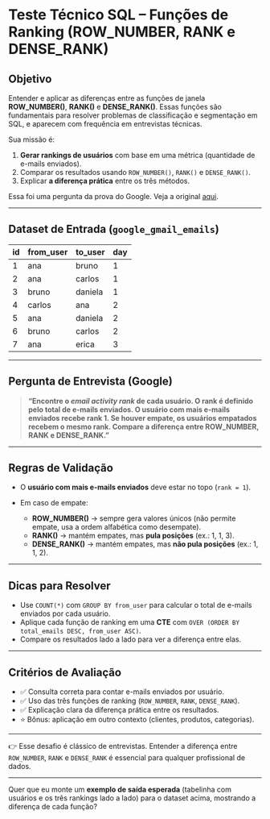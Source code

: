 # Teste Técnico SQL – Funções de Ranking (ROW_NUMBER, RANK e DENSE_RANK)

## Objetivo

Entender e aplicar as diferenças entre as funções de janela **ROW_NUMBER()**, **RANK()** e **DENSE_RANK()**.
Essas funções são fundamentais para resolver problemas de classificação e segmentação em SQL, e aparecem com frequência em entrevistas técnicas.

Sua missão é:

1. **Gerar rankings de usuários** com base em uma métrica (quantidade de e-mails enviados).
2. Comparar os resultados usando `ROW_NUMBER()`, `RANK()` e `DENSE_RANK()`.
3. Explicar **a diferença prática** entre os três métodos.

Essa foi uma pergunta da prova do Google.
Veja a original [aqui](https://medium.com/@aggarwalakshima/interview-question-asked-by-google-and-difference-among-row-number-rank-and-dense-rank-4ca08f888486).

---

## Dataset de Entrada (`google_gmail_emails`)

| id | from_user | to_user | day |
| -- | --------- | ------- | --- |
| 1  | ana       | bruno   | 1   |
| 2  | ana       | carlos  | 1   |
| 3  | bruno     | daniela | 1   |
| 4  | carlos    | ana     | 2   |
| 5  | ana       | daniela | 2   |
| 6  | bruno     | carlos  | 2   |
| 7  | ana       | erica   | 3   |

---

## Pergunta de Entrevista (Google)

> **“Encontre o *email activity rank* de cada usuário. O rank é definido pelo total de e-mails enviados. O usuário com mais e-mails enviados recebe rank 1. Se houver empate, os usuários empatados recebem o mesmo rank. Compare a diferença entre ROW_NUMBER, RANK e DENSE_RANK.”**

---

## Regras de Validação

* O **usuário com mais e-mails enviados** deve estar no topo (`rank = 1`).
* Em caso de empate:

  * **ROW_NUMBER()** → sempre gera valores únicos (não permite empate, usa a ordem alfabética como desempate).
  * **RANK()** → mantém empates, mas **pula posições** (ex.: 1, 1, 3).
  * **DENSE_RANK()** → mantém empates, mas **não pula posições** (ex.: 1, 1, 2).

---

## Dicas para Resolver

* Use `COUNT(*)` com `GROUP BY from_user` para calcular o total de e-mails enviados por cada usuário.
* Aplique cada função de ranking em uma **CTE** com `OVER (ORDER BY total_emails DESC, from_user ASC)`.
* Compare os resultados lado a lado para ver a diferença entre elas.

---

## Critérios de Avaliação

* ✅ Consulta correta para contar e-mails enviados por usuário.
* ✅ Uso das três funções de ranking (`ROW_NUMBER`, `RANK`, `DENSE_RANK`).
* ✅ Explicação clara da diferença prática entre os resultados.
* ⭐ Bônus: aplicação em outro contexto (clientes, produtos, categorias).

---

👉 Esse desafio é clássico de entrevistas. Entender a diferença entre `ROW_NUMBER`, `RANK` e `DENSE_RANK` é essencial para qualquer profissional de dados.

---

Quer que eu monte um **exemplo de saída esperada** (tabelinha com usuários e os três rankings lado a lado) para o dataset acima, mostrando a diferença de cada função?
